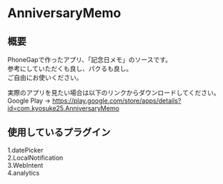 # AnniversaryMemo

## 概要
PhoneGapで作ったアプリ、「記念日メモ」のソースです。  
参考にしていただくも良し、パクるも良し。  
ご自由にお使いください。

実際のアプリを見たい場合は以下のリンクからダウンロードしてください。  
Google Play → https://play.google.com/store/apps/details?id=com.kyosuke25.AnniversaryMemo

## 使用しているプラグイン
1.datePicker  
2.LocalNotification  
3.WebIntent  
4.analytics  
